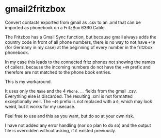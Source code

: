 # gmail2fritzbox

Convert contacts exported from gmail as .csv to an .xml that can be imported as
phonebook on a FritzBox 6360 Cable.

The Fritzbox has a Gmail Sync function, but because gmail always adds the
country code in front of all phone numbers, there is no way to not have `+49`
(for Germany in my case) at the beginning of every number in the fritzbox
phonebook.

In my case this leads to the connected fritz phones not showing the names of
callers, because the incoming numbers do not have the `+49` prefix and therefore
are not matched to the phone book entries.

This is my workaround.

It uses only the `Name` and the 4 `Phone...` fields from the gmail .csv.
Everything else is discarded. The resulting .xml is not formatted exceptionally
well. The `+49` prefix is not replaced with a `0`, which may look weird, but it
works for my usecase.

Feel free to use and this as you want, but do so at your own risk.

I have not added any error handling (nor do plan to do so) and the output file
is overridden without asking, if it existed previously.
